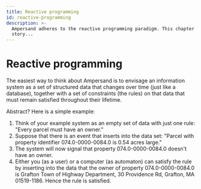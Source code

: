 ```yaml
---
title: Reactive programming
id: reactive-programming
description: >-
  Ampersand adheres to the reactive programming paradigm. This chapter tells the
  story...
---
```


# Reactive programming

The easiest way to think about Ampersand is to envisage an information system as a set of structured data that changes over time (just like a database), together with a set of constraints (the rules) on that data that must remain satisfied throughout their lifetime.

Abstract? Here is a simple example:

1. Think of your example system as an empty set of data with just one rule: "Every parcel must have an owner."
2. Suppose that there is an event that inserts into the data set: "Parcel with property identifier 074.0-0000-0084.0 is 0.54 acres large."
3. The system will now signal that property 074.0-0000-0084.0 doesn't have an owner.
4. Either you (as a user) or a computer (as automaton) can satisfy the rule by inserting into the data that the owner of property 074.0-0000-0084.0 is Grafton Town of Highway Department, 30 Providence Rd, Grafton, MA 01519-1186. Hence the rule is satisfied.

